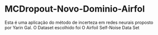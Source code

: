 # MCDropout-Novo-Dominio-Airfol
Esta é uma aplicação do método de incerteza em redes neurais proposto por Yarin Gal. O Dataset escolhido foi O  Airfoil Self-Noise Data Set
